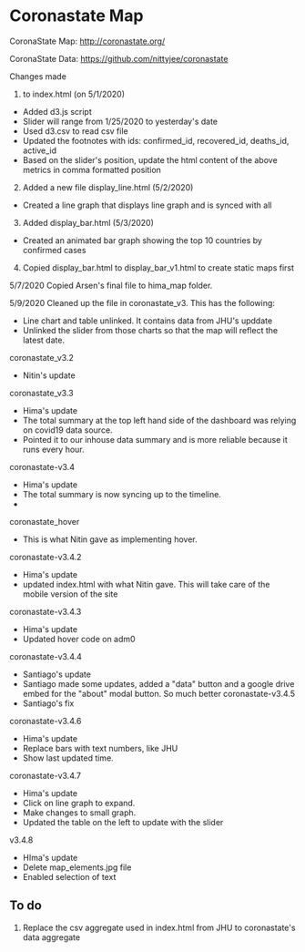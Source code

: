 # Coronastate Map

CoronaState Map: http://coronastate.org/

CoronaState Data: https://github.com/nittyjee/coronastate


Changes made
1. to index.html (on 5/1/2020)
* Added d3.js script
* Slider will range from 1/25/2020 to yesterday's date
* Used d3.csv to read csv file
* Updated the footnotes with ids: confirmed_id, recovered_id, deaths_id, active_id
* Based on the slider's position, update the html content of the above metrics in comma formatted position
2. Added a new file display_line.html (5/2/2020)
* Created a line graph that displays line graph and is synced with all  
3. Added display_bar.html (5/3/2020)
* Created an animated bar graph showing the top 10 countries by confirmed cases
4. Copied display_bar.html to display_bar_v1.html to create static maps first


5/7/2020
Copied Arsen's final file to hima_map folder.

5/9/2020
Cleaned up the file in coronastate_v3.
This has the following:
- Line chart and table unlinked. It contains data from JHU's upddate
- Unlinked the slider from those charts so that the map will reflect the latest date.

coronastate_v3.2
 - Nitin's update
 
coronastate_v3.3
 - Hima's update
 - The total summary at the top left hand side of the dashboard was relying on covid19 data source.
 - Pointed it to our inhouse data summary and is more reliable because it runs every hour.

coronastate-v3.4
  - Hima's update
  - The total summary is now syncing up to the timeline.
  - 
coronastate_hover
  - This is what Nitin gave as implementing hover.
  
coronastate-v3.4.2
  - Hima's update
  - updated index.html with what Nitin gave. This will take care of the mobile version of the site

coronastate-v3.4.3
  - Hima's update
  - Updated hover code on adm0
 
coronastate-v3.4.4
  - Santiago's update
  - Santiago made some updates, added a "data" button and a google drive embed for the "about" modal button. So much better
coronastate-v3.4.5
  - Santiago's fix
  
coronastate-v3.4.6
  - Hima's update
  - Replace bars with text numbers, like JHU
  - Show last updated time.
  
coronastate-v3.4.7
  - Hima's update
  - Click on line graph to expand.
  - Make changes to small graph.
  - Updated the table on the left to update with the slider
  
v3.4.8
  - HIma's update
  - Delete map_elements.jpg file
  - Enabled selection of text
  
To do
-----
1. Replace the csv aggregate used in index.html from JHU to coronastate's data aggregate

